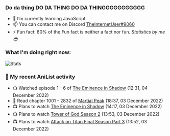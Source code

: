 ### Do da thing DO DA THING DO DA THINGGGGGGGGGGG

<!-- **TheInternetUser0/TheInternetUser0** is a ✨ _special_ ✨ repository because its `README.md` (this file) appears on your GitHub profile. -->


- 🌱 I’m currently learning JavaScript
- 📫 You can contact me on Discord [TheInternetUser#9060](https://discord.com/users/534117072796385300)
- ⚡ Fun fact: 80% of the Fun fact is neither a fact nor fun. _Statistics by me 😎_

### What I'm doing right now:
![Stats](https://discord.c99.nl/widget/theme-3/534117072796385300.png)

### 🌸 My recent AniList activity

<!-- ANILIST_ACTIVITY:start -->

-   📺 Watched episode 1 - 6 of [The Eminence in Shadow](https://anilist.co/anime/130298) (12:31, 04 December 2022)
-   📖 Read chapter 1001 - 2832 of [Martial Peak](https://anilist.co/manga/104494) (18:37, 03 December 2022)
-   📺 Plans to watch [The Eminence in Shadow](https://anilist.co/anime/130298) (14:17, 03 December 2022)
-   📺 Plans to watch [Tower of God Season 2](https://anilist.co/anime/153406) (13:53, 03 December 2022)
-   📺 Plans to watch [Attack on Titan Final Season Part 3](https://anilist.co/anime/146984) (13:52, 03 December 2022)

<!-- ANILIST_ACTIVITY:end -->
